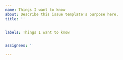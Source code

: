 ```yaml
---
name: Things I want to know
about: Describe this issue template's purpose here.
title: ''


labels: Things I want to know


assignees: ''

---
```



